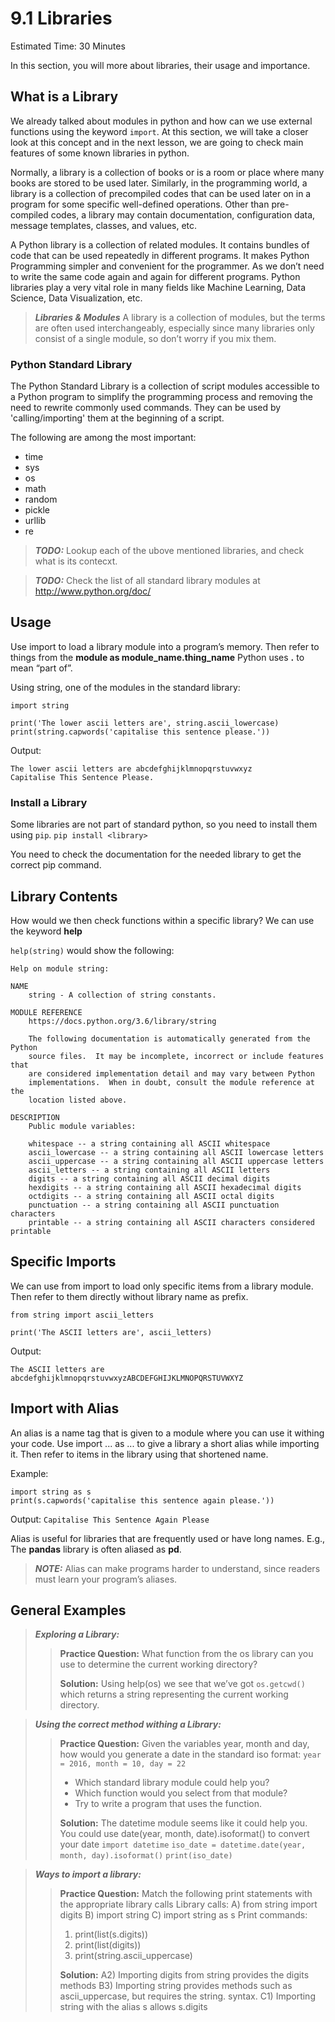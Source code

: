 # 9.1 Libraries

Estimated Time: 30 Minutes

In this section, you will more about libraries, their usage and importance.

## What is a Library
We already talked about modules in python and how can we use external functions using the keyword `import`. At this section, we will take a closer look at this concept and in the next lesson, we are going to check main features of some known libraries in python.

Normally, a library is a collection of books or is a room or place where many books are stored to be used later. Similarly, in the programming world, a library is a collection of precompiled codes that can be used later on in a program for some specific well-defined operations. Other than pre-compiled codes, a library may contain documentation, configuration data, message templates, classes, and values, etc.

A Python library is a collection of related modules. It contains bundles of code that can be used repeatedly in different programs. It makes Python Programming simpler and convenient for the programmer. As we don’t need to write the same code again and again for different programs. Python libraries play a very vital role in many fields like Machine Learning, Data Science, Data Visualization, etc.

> **_Libraries & Modules_** A library is a collection of modules, but the terms are often used interchangeably, especially since many libraries only consist of a single module, so don’t worry if you mix them.

### Python Standard Library
The Python Standard Library is a collection of script modules accessible to a Python program to simplify the programming process and removing the need to rewrite commonly used commands. They can be used by 'calling/importing' them at the beginning of a script.

The following are among the most important:
- time
- sys
- os
- math
- random
- pickle
- urllib
- re

> **_TODO:_** Lookup each of the ubove mentioned libraries, and check what is its contecxt.

> **_TODO:_** Check the list of all standard library modules at http://www.python.org/doc/

## Usage 
Use import to load a library module into a program’s memory. Then refer to things from the __module as module_name.thing_name__
Python uses __.__ to mean “part of”.

Using string, one of the modules in the standard library:
```
import string

print('The lower ascii letters are', string.ascii_lowercase)
print(string.capwords('capitalise this sentence please.'))
```
Output:
```
The lower ascii letters are abcdefghijklmnopqrstuvwxyz
Capitalise This Sentence Please.
```

### Install a Library
Some libraries are not part of standard python, so you need to install them using `pip`.
`pip install <library>`

You need to check the documentation for the needed library to get the correct pip command.

## Library Contents
How would we then check functions within a specific library? We can use the keyword __help__

`help(string)` would show the following:

```
Help on module string:

NAME
    string - A collection of string constants.

MODULE REFERENCE
    https://docs.python.org/3.6/library/string
    
    The following documentation is automatically generated from the Python
    source files.  It may be incomplete, incorrect or include features that
    are considered implementation detail and may vary between Python
    implementations.  When in doubt, consult the module reference at the
    location listed above.

DESCRIPTION
    Public module variables:
    
    whitespace -- a string containing all ASCII whitespace
    ascii_lowercase -- a string containing all ASCII lowercase letters
    ascii_uppercase -- a string containing all ASCII uppercase letters
    ascii_letters -- a string containing all ASCII letters
    digits -- a string containing all ASCII decimal digits
    hexdigits -- a string containing all ASCII hexadecimal digits
    octdigits -- a string containing all ASCII octal digits
    punctuation -- a string containing all ASCII punctuation characters
    printable -- a string containing all ASCII characters considered printable
```

## Specific Imports 
We can use from __<module>__ import __<method>__ to load only specific items from a library module. Then refer to them directly without library name as prefix.
```
from string import ascii_letters

print('The ASCII letters are', ascii_letters)
```
Output:
```
The ASCII letters are abcdefghijklmnopqrstuvwxyzABCDEFGHIJKLMNOPQRSTUVWXYZ
```

## Import with Alias
An alias is a name tag that is given to a module where you can use it withing your code. Use import ... as ... to give a library a short alias while importing it.
Then refer to items in the library using that shortened name.

Example:
```
import string as s
print(s.capwords('capitalise this sentence again please.'))
```
Output:
`Capitalise This Sentence Again Please`

Alias is useful for libraries that are frequently used or have long names. E.g., The __pandas__ library is often aliased as __pd__.

> **_NOTE:_** Alias can make programs harder to understand, since readers must learn your program’s aliases.

## General Examples

> **_Exploring a Library:_**
>> **Practice Question:** What function from the os library can you use to determine the current working directory?
>>
>> **Solution:** Using help(os) we see that we’ve got `os.getcwd()` which returns a string representing the current working directory.


> **_Using the correct method withing a Library:_**
>> **Practice Question:** Given the variables year, month and day, how would you generate a date in the standard iso format: 
`year = 2016, month = 10, day = 22`
>> - Which standard library module could help you?
>> - Which function would you select from that module?
>> - Try to write a program that uses the function.
>>
>>**Solution:** The datetime module seems like it could help you. You could use date(year, month, date).isoformat() to convert your date
>> `import datetime`
>> `iso_date = datetime.date(year, month, day).isoformat()`
>> `print(iso_date)`


> **_Ways to import a library:_** 
>> **Practice Question:** Match the following print statements with the appropriate library calls
>> Library calls:
>> A) from string import digits
>> B) import string
>> C) import string as s
>> Print commands:
>> 1. print(list(s.digits))
>> 2. print(list(digits))
>> 3. print(string.ascii_uppercase)
>>
>> **Solution:**
>> A2) Importing digits from string provides the digits methods B3) Importing string provides methods such as ascii_uppercase, but requires the string. syntax. C1) Importing string with the alias s allows s.digits